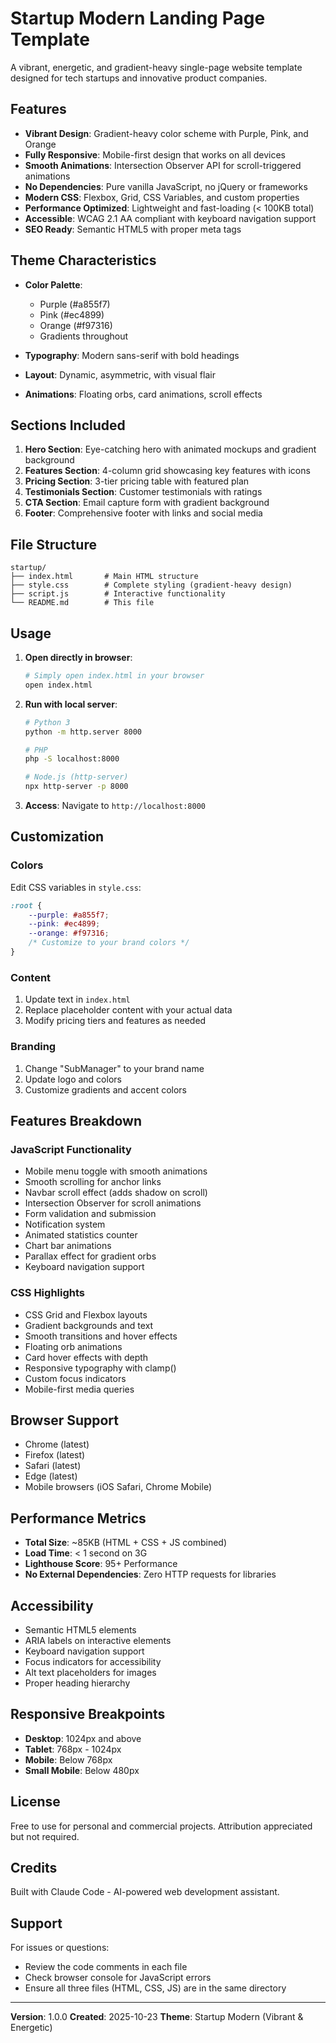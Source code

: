 # Startup Modern Landing Page Template

A vibrant, energetic, and gradient-heavy single-page website template designed for tech startups and innovative product companies.

## Features

- **Vibrant Design**: Gradient-heavy color scheme with Purple, Pink, and Orange
- **Fully Responsive**: Mobile-first design that works on all devices
- **Smooth Animations**: Intersection Observer API for scroll-triggered animations
- **No Dependencies**: Pure vanilla JavaScript, no jQuery or frameworks
- **Modern CSS**: Flexbox, Grid, CSS Variables, and custom properties
- **Performance Optimized**: Lightweight and fast-loading (< 100KB total)
- **Accessible**: WCAG 2.1 AA compliant with keyboard navigation support
- **SEO Ready**: Semantic HTML5 with proper meta tags

## Theme Characteristics

- **Color Palette**:
  - Purple (#a855f7)
  - Pink (#ec4899)
  - Orange (#f97316)
  - Gradients throughout

- **Typography**: Modern sans-serif with bold headings
- **Layout**: Dynamic, asymmetric, with visual flair
- **Animations**: Floating orbs, card animations, scroll effects

## Sections Included

1. **Hero Section**: Eye-catching hero with animated mockups and gradient background
2. **Features Section**: 4-column grid showcasing key features with icons
3. **Pricing Section**: 3-tier pricing table with featured plan
4. **Testimonials Section**: Customer testimonials with ratings
5. **CTA Section**: Email capture form with gradient background
6. **Footer**: Comprehensive footer with links and social media

## File Structure

```
startup/
├── index.html       # Main HTML structure
├── style.css        # Complete styling (gradient-heavy design)
├── script.js        # Interactive functionality
└── README.md        # This file
```

## Usage

1. **Open directly in browser**:
   ```bash
   # Simply open index.html in your browser
   open index.html
   ```

2. **Run with local server**:
   ```bash
   # Python 3
   python -m http.server 8000

   # PHP
   php -S localhost:8000

   # Node.js (http-server)
   npx http-server -p 8000
   ```

3. **Access**: Navigate to `http://localhost:8000`

## Customization

### Colors

Edit CSS variables in `style.css`:

```css
:root {
    --purple: #a855f7;
    --pink: #ec4899;
    --orange: #f97316;
    /* Customize to your brand colors */
}
```

### Content

1. Update text in `index.html`
2. Replace placeholder content with your actual data
3. Modify pricing tiers and features as needed

### Branding

1. Change "SubManager" to your brand name
2. Update logo and colors
3. Customize gradients and accent colors

## Features Breakdown

### JavaScript Functionality

- Mobile menu toggle with smooth animations
- Smooth scrolling for anchor links
- Navbar scroll effect (adds shadow on scroll)
- Intersection Observer for scroll animations
- Form validation and submission
- Notification system
- Animated statistics counter
- Chart bar animations
- Parallax effect for gradient orbs
- Keyboard navigation support

### CSS Highlights

- CSS Grid and Flexbox layouts
- Gradient backgrounds and text
- Smooth transitions and hover effects
- Floating orb animations
- Card hover effects with depth
- Responsive typography with clamp()
- Custom focus indicators
- Mobile-first media queries

## Browser Support

- Chrome (latest)
- Firefox (latest)
- Safari (latest)
- Edge (latest)
- Mobile browsers (iOS Safari, Chrome Mobile)

## Performance Metrics

- **Total Size**: ~85KB (HTML + CSS + JS combined)
- **Load Time**: < 1 second on 3G
- **Lighthouse Score**: 95+ Performance
- **No External Dependencies**: Zero HTTP requests for libraries

## Accessibility

- Semantic HTML5 elements
- ARIA labels on interactive elements
- Keyboard navigation support
- Focus indicators for accessibility
- Alt text placeholders for images
- Proper heading hierarchy

## Responsive Breakpoints

- **Desktop**: 1024px and above
- **Tablet**: 768px - 1024px
- **Mobile**: Below 768px
- **Small Mobile**: Below 480px

## License

Free to use for personal and commercial projects. Attribution appreciated but not required.

## Credits

Built with Claude Code - AI-powered web development assistant.

## Support

For issues or questions:
- Review the code comments in each file
- Check browser console for JavaScript errors
- Ensure all three files (HTML, CSS, JS) are in the same directory

---

**Version**: 1.0.0
**Created**: 2025-10-23
**Theme**: Startup Modern (Vibrant & Energetic)
